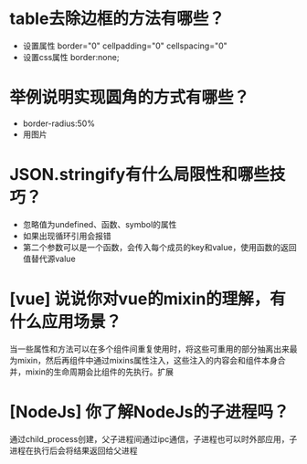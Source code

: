 # table去除边框的方法有哪些？

- 设置属性 border="0" cellpadding="0" cellspacing="0"
- 设置css属性 border:none;

# 举例说明实现圆角的方式有哪些？

- border-radius:50%
- 用图片

# JSON.stringify有什么局限性和哪些技巧？

- 忽略值为undefined、函数、symbol的属性
- 如果出现循环引用会报错
- 第二个参数可以是一个函数，会传入每个成员的key和value，使用函数的返回值替代源value

# [vue] 说说你对vue的mixin的理解，有什么应用场景？

当一些属性和方法可以在多个组件间重复使用时，将这些可重用的部分抽离出来最为mixin，然后再组件中通过mixins属性注入，这些注入的内容会和组件本身合并，mixin的生命周期会比组件的先执行。扩展

# [NodeJs] 你了解NodeJs的子进程吗？

通过child_process创建，父子进程间通过ipc通信，子进程也可以时外部应用，子进程在执行后会将结果返回给父进程